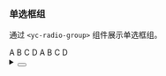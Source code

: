 ### 单选框组

通过 `<yc-radio-group>` 组件展示单选框组。

<div class="cell-demo vp-raw">
  <yc-space
    direction="vertical"
    size="large">
    <yc-radio-group>
      <yc-radio value="A">A</yc-radio>
      <yc-radio value="B">B</yc-radio>
      <yc-radio value="C">C</yc-radio>
      <yc-radio value="D">D</yc-radio>
    </yc-radio-group>
    <yc-radio-group>
      <yc-radio value="A">A</yc-radio>
      <yc-radio value="B">B</yc-radio>
      <yc-radio value="C">C</yc-radio>
      <yc-radio
        value="D"
        disabled
        >D</yc-radio
      >
    </yc-radio-group>
  </yc-space>
</div>

<details>
<summary>
 <button class="code-btn"  >
    <icon-code />
 </button>
</summary>

```vue
<template>
  <yc-space
    direction="vertical"
    size="large">
    <yc-radio-group>
      <yc-radio value="A">A</yc-radio>
      <yc-radio value="B">B</yc-radio>
      <yc-radio value="C">C</yc-radio>
      <yc-radio value="D">D</yc-radio>
    </yc-radio-group>
    <yc-radio-group>
      <yc-radio value="A">A</yc-radio>
      <yc-radio value="B">B</yc-radio>
      <yc-radio value="C">C</yc-radio>
      <yc-radio
        value="D"
        disabled
        >D</yc-radio
      >
    </yc-radio-group>
  </yc-space>
</template>
```

</details>
